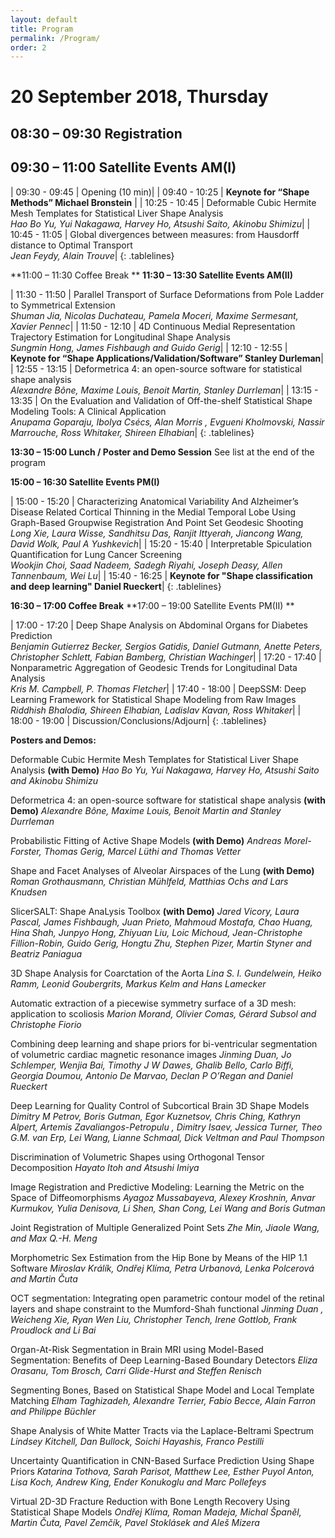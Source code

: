 ```yaml
---
layout: default
title: Program
permalink: /Program/
order: 2
---
```


<style>
.tablelines table, .tablelines td, .tablelines th {
        border: 1px solid black;
        min-width: 20em;
        }
</style>

# 20 September 2018, Thursday

##  08:30 – 09:30 Registration
## 09:30 – 11:00 Satellite Events AM(I)
 
| 09:30 - 09:45 | Opening  (10 min)|
| 09:40 - 10:25 | <span style="font-weight:bold">Keynote for “Shape Methods” Michael Bronstein</span> |
| 10:25 - 10:45 | Deformable Cubic Hermite Mesh Templates for Statistical Liver Shape Analysis <br> *Hao Bo Yu, Yui Nakagawa, Harvey Ho, Atsushi Saito, Akinobu Shimizu*|
| 10:45 - 11:05 | Global divergences between measures: from Hausdorff distance to Optimal Transport <br> *Jean Feydy, Alain Trouve*|
{: .tablelines}
 
**11:00 – 11:30 Coffee Break **
**11:30 – 13:30 Satellite Events AM(II)**
 
| 11:30 - 11:50 | Parallel Transport of Surface Deformations from Pole Ladder to Symmetrical Extension <br> *Shuman Jia, Nicolas Duchateau, Pamela Moceri, Maxime Sermesant, Xavier Pennec*|
| 11:50 - 12:10 | 4D Continuous Medial Representation Trajectory Estimation for Longitudinal Shape Analysis <br> *Sungmin Hong, James Fishbaugh and Guido Gerig*|
| 12:10 - 12:55 | <span style="font-weight:bold">Keynote for “Shape Applications/Validation/Software” Stanley Durleman</span>|
| 12:55 - 13:15 | Deformetrica 4: an open-source software for statistical shape analysis <br> *Alexandre Bône, Maxime Louis, Benoit Martin, Stanley Durrleman*|
| 13:15 - 13:35 | On the Evaluation and Validation of Off-the-shelf Statistical Shape Modeling Tools: A Clinical Application <br> *Anupama Goparaju, Ibolya Csécs, Alan Morris , Evgueni Kholmovski, Nassir Marrouche, Ross Whitaker, Shireen Elhabian*|
{: .tablelines}



**13:30 – 15:00 Lunch / Poster and Demo Session**
See list at the end of the program

**15:00 – 16:30  Satellite Events PM(I)**
 
| 15:00 - 15:20 | Characterizing Anatomical Variability And Alzheimer’s Disease Related Cortical Thinning in the Medial Temporal Lobe Using Graph-Based Groupwise Registration And Point Set Geodesic Shooting <br> *Long Xie, Laura Wisse, Sandhitsu Das, Ranjit Ittyerah, Jiancong Wang, David Wolk, Paul A Yushkevich*|
| 15:20 - 15:40 | Interpretable Spiculation Quantification for Lung Cancer Screening <br> *Wookjin Choi, Saad Nadeem, Sadegh Riyahi, Joseph Deasy, Allen Tannenbaum, Wei Lu*|
| 15:40 - 16:25 | <span style="font-weight:bold">Keynote for "Shape classification and deep learning" Daniel Rueckert</span>|
{: .tablelines}

**16:30 – 17:00 Coffee Break**
**17:00 – 19:00 Satellite Events PM(II)  **  
 
| 17:00 - 17:20 | Deep Shape Analysis on Abdominal Organs for Diabetes Prediction <br> *Benjamin Gutierrez Becker, Sergios Gatidis, Daniel Gutmann, Anette Peters, Christopher Schlett, Fabian Bamberg, Christian Wachinger*|
| 17:20 - 17:40 | Nonparametric Aggregation of Geodesic Trends for Longitudinal Data Analysis <br> *Kris M. Campbell, P. Thomas Fletcher*|
| 17:40 - 18:00 | DeepSSM: Deep Learning Framework for Statistical Shape Modeling from Raw Images <br> *Riddhish Bhalodia, Shireen Elhabian, Ladislav Kavan, Ross Whitaker*|
| 18:00 - 19:00 | Discussion/Conclusions/Adjourn|
{: .tablelines}

**Posters and Demos:**
 
Deformable Cubic Hermite Mesh Templates for Statistical Liver Shape Analysis <span style="font-weight:bold">(with Demo)</span>
*Hao Bo Yu, Yui Nakagawa, Harvey Ho, Atsushi Saito and Akinobu Shimizu*
 
Deformetrica 4: an open-source software for statistical shape analysis <span style="font-weight:bold">(with Demo)</span>
*Alexandre Bône, Maxime Louis, Benoit Martin and Stanley Durrleman*

Probabilistic Fitting of Active Shape Models <span style="font-weight:bold">(with Demo)</span>
*Andreas Morel-Forster, Thomas Gerig, Marcel Lüthi and Thomas Vetter*

Shape and Facet Analyses of Alveolar Airspaces of the Lung <span style="font-weight:bold">(with Demo)</span>
*Roman Grothausmann, Christian Mühlfeld, Matthias Ochs and Lars Knudsen*
 
SlicerSALT: Shape AnaLysis Toolbox <span style="font-weight:bold">(with Demo)</span>
*Jared Vicory, Laura Pascal, James  Fishbaugh, Juan Prieto, Mahmoud Mostafa, Chao Huang, Hina Shah, Junpyo Hong, Zhiyuan Liu, Loic Michoud, Jean-Christophe Fillion-Robin, Guido Gerig, Hongtu Zhu, Stephen Pizer, Martin Styner and Beatriz Paniagua*

3D Shape Analysis for Coarctation of the Aorta
*Lina S. I. Gundelwein, Heiko Ramm, Leonid Goubergrits, Markus Kelm and Hans Lamecker*

Automatic extraction of a piecewise symmetry surface of a 3D mesh: application to scoliosis
*Marion Morand, Olivier Comas, Gérard Subsol and Christophe Fiorio*

Combining deep learning and shape priors for bi-ventricular segmentation of volumetric cardiac magnetic resonance images
*Jinming Duan, Jo Schlemper, Wenjia Bai, Timothy J W Dawes, Ghalib Bello, Carlo Biffi, Georgia Doumou, Antonio De Marvao, Declan P O’Regan and Daniel Rueckert*

Deep Learning for Quality Control of Subcortical Brain 3D Shape Models
*Dimitry M Petrov, Boris Gutman, Egor Kuznetsov, Chris Ching, Kathryn Alpert, Artemis Zavaliangos-Petropulu , Dimitry Isaev, Jessica Turner,  Theo G.M. van Erp,  Lei Wang, Lianne Schmaal, Dick Veltman and Paul Thompson*

Discrimination of Volumetric Shapes using Orthogonal Tensor Decomposition
*Hayato Itoh and Atsushi Imiya*

Image Registration and Predictive Modeling: Learning the Metric on the Space of Diffeomorphisms
*Ayagoz Mussabayeva, Alexey Kroshnin, Anvar Kurmukov, Yulia Denisova, Li Shen, Shan Cong, Lei Wang and Boris Gutman*

Joint Registration of Multiple Generalized Point Sets
*Zhe Min, Jiaole Wang, and Max Q.-H. Meng*

Morphometric Sex Estimation from the Hip Bone by Means of the HIP 1.1 Software
*Miroslav Králík, Ondřej Klíma, Petra Urbanová, Lenka Polcerová and Martin Čuta*

OCT segmentation: Integrating open parametric contour model of the retinal layers and shape constraint to the Mumford-Shah functional
*Jinming Duan , Weicheng Xie, Ryan Wen Liu, Christopher Tench, Irene Gottlob, Frank Proudlock and Li Bai*

Organ-At-Risk Segmentation in Brain MRI using Model-Based Segmentation: Benefits of Deep Learning-Based Boundary Detectors
*Eliza Orasanu, Tom Brosch, Carri Glide-Hurst and Steffen Renisch*

Segmenting Bones, Based on Statistical Shape Model and Local Template Matching
*Elham Taghizadeh, Alexandre Terrier, Fabio Becce, Alain Farron and Philippe Büchler*

Shape Analysis of White Matter Tracts via the Laplace-Beltrami Spectrum
*Lindsey Kitchell, Dan Bullock, Soichi Hayashis, Franco Pestilli*

Uncertainty Quantification in CNN-Based Surface Prediction Using Shape Priors
*Katarina Tothova, Sarah Parisot, Matthew Lee, Esther Puyol Anton, Lisa Koch, Andrew King, Ender Konukoglu and Marc Pollefeys*

Virtual 2D-3D Fracture Reduction with Bone Length Recovery Using Statistical Shape Models
*Ondřej Klíma, Roman Madeja, Michal Španěl, Martin Čuta, Pavel Zemčík, Pavel Stoklásek and Aleš Mizera*

